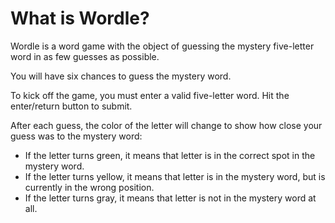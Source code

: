 # What is Wordle?

Wordle is a word game with the object of guessing the mystery five-letter word in as few guesses as possible.

You will have six chances to guess the mystery word.

To kick off the game, you must enter a valid five-letter word. Hit the enter/return button to submit.

After each guess, the color of the letter will change to show how close your guess was to the mystery word:
* If the letter turns green, it means that letter is in the correct spot in the mystery word.
* If the letter turns yellow, it means that letter is in the mystery word, but is currently in the wrong position.
* If the letter turns gray, it means that letter is not in the mystery word at all.
